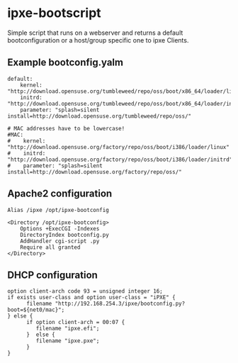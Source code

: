 # ipxe-bootscript

Simple script that runs on a webserver and returns a default bootconfiguration or a host/group specific one to ipxe Clients.


## Example bootconfig.yalm

```
default:
    kernel: "http://download.opensuse.org/tumbleweed/repo/oss/boot/x86_64/loader/linux"
    initrd: "http://download.opensuse.org/tumbleweed/repo/oss/boot/x86_64/loader/initrd"
    parameter: "splash=silent install=http://download.opensuse.org/tumbleweed/repo/oss/"

# MAC addresses have to be lowercase!
#MAC:
#    kernel: "http://download.opensuse.org/factory/repo/oss/boot/i386/loader/linux"
#    initrd: "http://download.opensuse.org/factory/repo/oss/boot/i386/loader/initrd"
#    parameter: "splash=silent install=http://download.opensuse.org/factory/repo/oss/"

```

## Apache2 configuration

```
Alias /ipxe /opt/ipxe-bootconfig

<Directory /opt/ipxe-bootconfig>
    Options +ExecCGI -Indexes
    DirectoryIndex bootconfig.py
    AddHandler cgi-script .py
    Require all granted
</Directory>
```

## DHCP configuration

```
option client-arch code 93 = unsigned integer 16;
if exists user-class and option user-class = "iPXE" {
      filename "http://192.168.254.3/ipxe/bootconfig.py?boot=${net0/mac}";
} else {
      if option client-arch = 00:07 {
         filename "ipxe.efi";
      }  else {
         filename "ipxe.pxe";
      }
}
```
